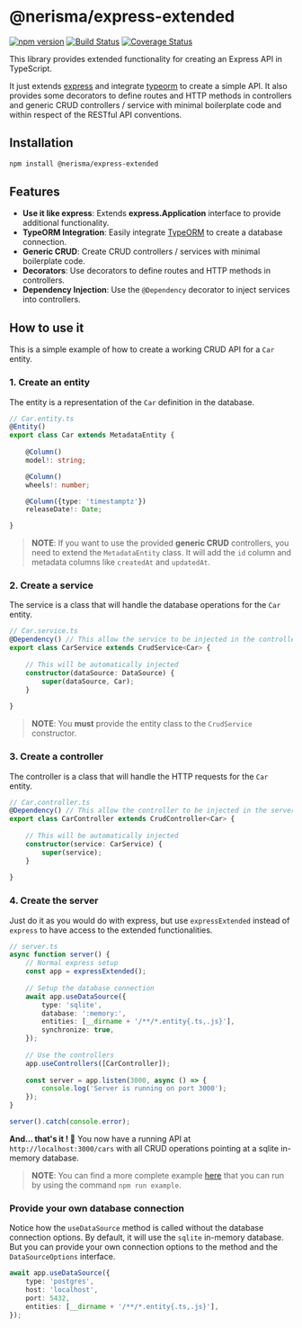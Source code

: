 # @nerisma/express-extended

[![npm version](https://badge.fury.io/js/%40nerisma%2Fexpress-extended.svg)](https://badge.fury.io/js/%40nerisma%2Fexpress-extended)
[![Build Status](https://travis-ci.com/Nerisma/express-extended.svg?branch=main)](https://travis-ci.com/Nerisma/express-extended)
[![Coverage Status](https://coveralls.io/repos/github/Nerisma/express-extended/badge.svg?branch=main)](https://coveralls.io/github/Nerisma/express-extended?branch=main)

This library provides extended functionality for creating an Express API in TypeScript.

It just extends [express](https://www.npmjs.com/package/express) and integrate [typeorm](https://www.npmjs.com/package/typeorm) 
to create a simple API. It also provides some decorators to define routes and HTTP methods in controllers and
generic CRUD controllers / service with minimal boilerplate code and within respect of the RESTful API conventions.

## Installation

```bash
npm install @nerisma/express-extended
```

## Features

- **Use it like express**: Extends **express.Application** interface to provide additional functionality.
- **TypeORM Integration**: Easily integrate [TypeORM](https://www.npmjs.com/package/typeorm) to create a database connection.
- **Generic CRUD**: Create CRUD controllers / services with minimal boilerplate code.
- **Decorators**: Use decorators to define routes and HTTP methods in controllers.
- **Dependency Injection**: Use the `@Dependency` decorator to inject services into controllers.

## How to use it

This is a simple example of how to create a working CRUD API for a `Car` entity.

### 1. Create an entity

The entity is a representation of the `Car` definition in the database.

```typescript
// Car.entity.ts
@Entity()
export class Car extends MetadataEntity {
    
    @Column()
    model!: string;

    @Column()
    wheels!: number;

    @Column({type: 'timestamptz'})
    releaseDate!: Date;

}
```

> **NOTE**: If you want to use the provided **generic CRUD** controllers, you need to extend the `MetadataEntity` class.
> It will add the `id` column and metadata columns like `createdAt` and `updatedAt`.

### 2. Create a service

The service is a class that will handle the database operations for the `Car` entity.

```typescript
// Car.service.ts
@Dependency() // This allow the service to be injected in the controller
export class CarService extends CrudService<Car> {
    
    // This will be automatically injected
    constructor(dataSource: DataSource) {
        super(dataSource, Car);
    }
    
}
```

> **NOTE**: You **must** provide the entity class to the `CrudService` constructor.

### 3. Create a controller

The controller is a class that will handle the HTTP requests for the `Car` entity.

```typescript
// Car.controller.ts
@Dependency() // This allow the controller to be injected in the server
export class CarController extends CrudController<Car> {
    
    // This will be automatically injected
    constructor(service: CarService) {
        super(service);
    }
    
}
```

### 4. Create the server

Just do it as you would do with express, but use `expressExtended` instead of `express` to have access to the extended functionalities.

```typescript
// server.ts
async function server() {
    // Normal express setup
    const app = expressExtended();
    
    // Setup the database connection 
    await app.useDataSource({
        type: 'sqlite',
        database: ':memory:',
        entities: [__dirname + '/**/*.entity{.ts,.js}'],
        synchronize: true,
    });
    
    // Use the controllers
    app.useControllers([CarController]);
    
    const server = app.listen(3000, async () => {
        console.log('Server is running on port 3000');
    });
}

server().catch(console.error);
```

**And... that's it ! 🎉** You now have a running API at `http://localhost:3000/cars` with all
CRUD operations pointing at a sqlite in-memory database.

> **NOTE**: You can find a more complete example [here](./example) that you can run
> by using the command `npm run example`.

### Provide your own database connection

Notice how the `useDataSource` method is called without the database connection options.
By default, it will use the `sqlite` in-memory database. But you can provide your own connection options
to the method and the `DataSourceOptions` interface.

```typescript
await app.useDataSource({
    type: 'postgres',
    host: 'localhost',
    port: 5432,
    entities: [__dirname + '/**/*.entity{.ts,.js}'],
});
```